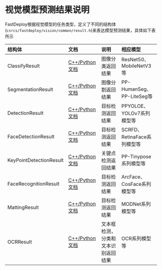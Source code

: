 # 视觉模型预测结果说明

FastDeploy根据视觉模型的任务类型，定义了不同的结构体(`csrcs/fastdeploy/vision/common/result.h`)来表达模型预测结果，具体如下表所示

| 结构体 | 文档 | 说明 | 相应模型 |
| :----- | :--- | :---- | :------- |
| ClassifyResult | [C++/Python文档](./classification_result.md) | 图像分类返回结果 | ResNet50、MobileNetV3等 |
| SegmentationResult | [C++/Python文档](./segmentation_result.md) | 图像分割返回结果 | PP-HumanSeg、PP-LiteSeg等 |
| DetectionResult | [C++/Python文档](./detection_result.md) | 目标检测返回结果 | PPYOLOE、YOLOv7系列模型等 |
| FaceDetectionResult | [C++/Python文档](./face_detection_result.md) | 目标检测返回结果 | SCRFD、RetinaFace系列模型等 |
| KeyPointDetectionResult | [C++/Python文档](./keypointdetection_result.md) | 关键点检测返回结果 | PP-Tinypose系列模型等 |
| FaceRecognitionResult | [C++/Python文档](./face_recognition_result.md) | 目标检测返回结果 | ArcFace、CosFace系列模型等 |
| MattingResult | [C++/Python文档](./matting_result.md) | 目标检测返回结果 | MODNet系列模型等 |
| OCRResult | [C++/Python文档](./ocr_result.md) | 文本框检测，分类和文本识别返回结果 | OCR系列模型等 |
